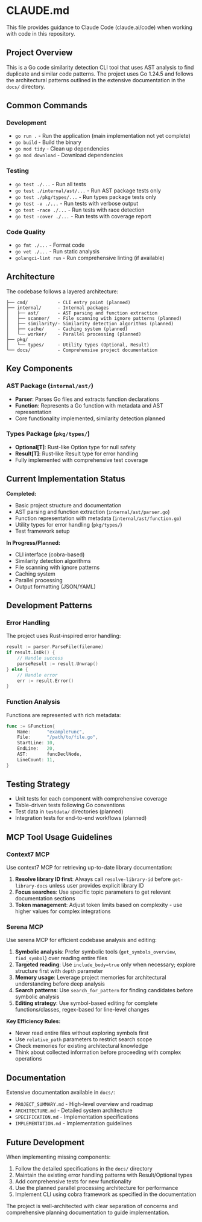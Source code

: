 # CLAUDE.md

This file provides guidance to Claude Code (claude.ai/code) when working with code in this repository.

## Project Overview

This is a Go code similarity detection CLI tool that uses AST analysis to find duplicate and similar code patterns. The project uses Go 1.24.5 and follows the architectural patterns outlined in the extensive documentation in the `docs/` directory.

## Common Commands

### Development

- `go run .` - Run the application (main implementation not yet complete)
- `go build` - Build the binary
- `go mod tidy` - Clean up dependencies
- `go mod download` - Download dependencies

### Testing

- `go test ./...` - Run all tests
- `go test ./internal/ast/...` - Run AST package tests only
- `go test ./pkg/types/...` - Run types package tests only
- `go test -v ./...` - Run tests with verbose output
- `go test -race ./...` - Run tests with race detection
- `go test -cover ./...` - Run tests with coverage report

### Code Quality

- `go fmt ./...` - Format code
- `go vet ./...` - Run static analysis
- `golangci-lint run` - Run comprehensive linting (if available)

## Architecture

The codebase follows a layered architecture:

```text
├── cmd/           - CLI entry point (planned)
├── internal/      - Internal packages
│   ├── ast/       - AST parsing and function extraction
│   ├── scanner/   - File scanning with ignore patterns (planned)
│   ├── similarity/- Similarity detection algorithms (planned)
│   ├── cache/     - Caching system (planned)
│   └── worker/    - Parallel processing (planned)
├── pkg/
│   └── types/     - Utility types (Optional, Result)
└── docs/          - Comprehensive project documentation
```

## Key Components

### AST Package (`internal/ast/`)

- **Parser**: Parses Go files and extracts function declarations
- **Function**: Represents a Go function with metadata and AST representation
- Core functionality implemented, similarity detection planned

### Types Package (`pkg/types/`)

- **Optional[T]**: Rust-like Option type for null safety
- **Result[T]**: Rust-like Result type for error handling
- Fully implemented with comprehensive test coverage

## Current Implementation Status

**Completed:**

- Basic project structure and documentation
- AST parsing and function extraction (`internal/ast/parser.go`)
- Function representation with metadata (`internal/ast/function.go`)
- Utility types for error handling (`pkg/types/`)
- Test framework setup

**In Progress/Planned:**

- CLI interface (cobra-based)
- Similarity detection algorithms
- File scanning with ignore patterns
- Caching system
- Parallel processing
- Output formatting (JSON/YAML)

## Development Patterns

### Error Handling

The project uses Rust-inspired error handling:

```go
result := parser.ParseFile(filename)
if result.IsOk() {
    // Handle success
    parseResult := result.Unwrap()
} else {
    // Handle error
    err := result.Error()
}
```

### Function Analysis

Functions are represented with rich metadata:

```go
func := &Function{
    Name:      "exampleFunc",
    File:      "/path/to/file.go", 
    StartLine: 10,
    EndLine:   20,
    AST:       funcDeclNode,
    LineCount: 11,
}
```

## Testing Strategy

- Unit tests for each component with comprehensive coverage
- Table-driven tests following Go conventions
- Test data in `testdata/` directories (planned)
- Integration tests for end-to-end workflows (planned)

## MCP Tool Usage Guidelines

### Context7 MCP

Use context7 MCP for retrieving up-to-date library documentation:

1. **Resolve library ID first**: Always call `resolve-library-id` before `get-library-docs` unless user provides explicit library ID
2. **Focus searches**: Use specific topic parameters to get relevant documentation sections
3. **Token management**: Adjust token limits based on complexity - use higher values for complex integrations

### Serena MCP

Use serena MCP for efficient codebase analysis and editing:

1. **Symbolic analysis**: Prefer symbolic tools (`get_symbols_overview`, `find_symbol`) over reading entire files
2. **Targeted reading**: Use `include_body=true` only when necessary; explore structure first with `depth` parameter
3. **Memory usage**: Leverage project memories for architectural understanding before deep analysis
4. **Search patterns**: Use `search_for_pattern` for finding candidates before symbolic analysis
5. **Editing strategy**: Use symbol-based editing for complete functions/classes, regex-based for line-level changes

**Key Efficiency Rules:**

- Never read entire files without exploring symbols first
- Use `relative_path` parameters to restrict search scope
- Check memories for existing architectural knowledge
- Think about collected information before proceeding with complex operations

## Documentation

Extensive documentation available in `docs/`:

- `PROJECT_SUMMARY.md` - High-level overview and roadmap
- `ARCHITECTURE.md` - Detailed system architecture
- `SPECIFICATION.md` - Implementation specifications
- `IMPLEMENTATION.md` - Implementation guidelines

## Future Development

When implementing missing components:

1. Follow the detailed specifications in the `docs/` directory
2. Maintain the existing error handling patterns with Result/Optional types
3. Add comprehensive tests for new functionality
4. Use the planned parallel processing architecture for performance
5. Implement CLI using cobra framework as specified in the documentation

The project is well-architected with clear separation of concerns and comprehensive planning documentation to guide implementation.
